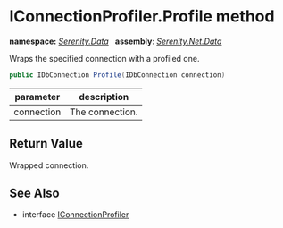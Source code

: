 # IConnectionProfiler.Profile method
**namespace:** *[Serenity.Data](../../README.md#serenity.data-namespace)*   **assembly**: *[Serenity.Net.Data](../../README.md)*

Wraps the specified connection with a profiled one.

```csharp
public IDbConnection Profile(IDbConnection connection)
```

| parameter | description |
| --- | --- |
| connection | The connection. |

## Return Value

Wrapped connection.

## See Also

* interface [IConnectionProfiler](../IConnectionProfiler.md)